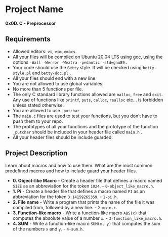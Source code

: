 # Project Name
**0x0D. C - Preprocessor**

##  Requirements
*   Allowed editors: `vi`, `vim`, `emacs`.
*   All your files will be compiled on Ubuntu 20.04 LTS using gcc, using the options `-Wall -Werror -Wextra -pedantic -std=gnu89` .
*   Your code should use the `Betty` style. It will be checked using `betty-style.pl` and `betty-doc.pl` .
*   All your files should end with a new line.
*   You are not allowed to use global variables.
*   No more than 5 functions per file.
*   The only C standard library functions allowed are `malloc`, `free` and `exit`. Any use of functions like `printf`, `puts`, `calloc`, `realloc` etc… is forbidden unless stated otherwise.
*   You are allowed to use `_putchar` .
*   The `main.c` files are used to test your functions, but you don’t have to push them to your repo.
*   The prototypes of all your functions and the prototype of the function `_putchar` should be included in your header file called `main.h` .
*   All your header files should be include guarded.


## Project Description
Learn about macros and how to use them. What are the most common predefined macros and how to include guard your header files.

* **0. Object-like Macro** - Create a header file that defines a macro named `SIZE` as an abbreviation for the token `1024`. - `0-object_like_macro.h`.
* **1. Pi** - Create a header file that defines a macro named `PI` as an abbreviation for the token `3.14159265359`. - `1-pi.h`.
* **2. File name** - Write a program that prints the name of the file it was compiled from, followed by a new line. - `2-main.c`.
* **3. Function-like macro** - Write a function-like macro `ABS(x)` that computes the absolute value of a number `x`. - `3-function_like_macro.h`.
* **4. SUM** - Write a function-like macro `SUM(x, y)` that computes the sum of the numbers `x` and `y`. - `4-sum.h`.
